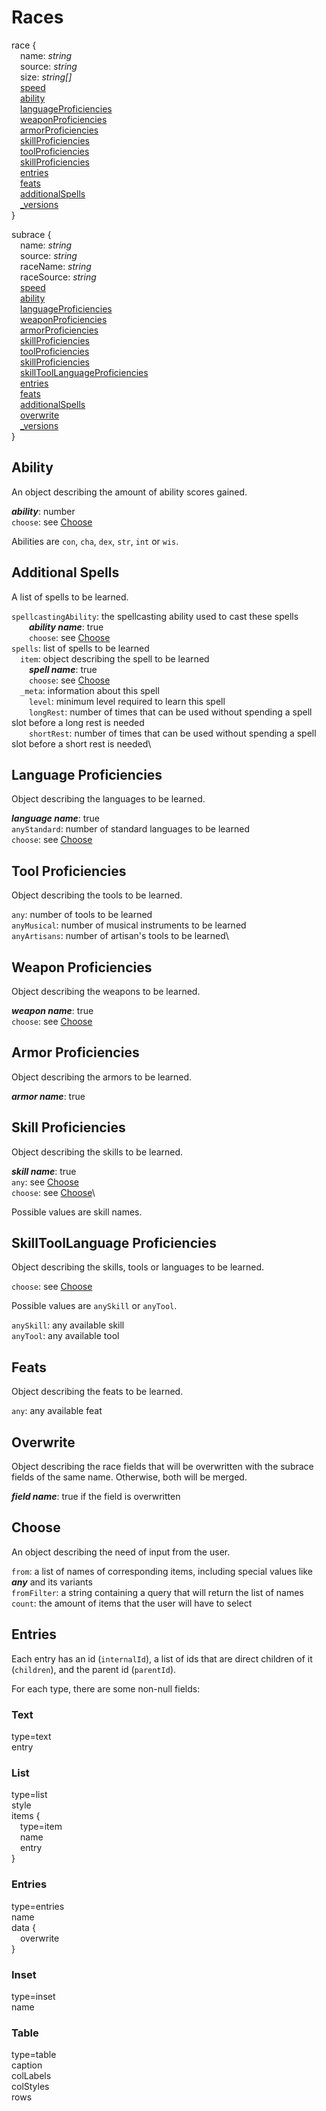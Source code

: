 # Races

race {  
&emsp;name: *string*  
&emsp;source: *string*  
&emsp;size: *string[]*  
&emsp;[speed](#speed)\
&emsp;[ability](#ability)\
&emsp;[languageProficiencies](#language-proficiencies)\
&emsp;[weaponProficiencies](#weapon-proficiencies)\
&emsp;[armorProficiencies](#armor-proficiencies)\
&emsp;[skillProficiencies](#skill-proficiencies)\
&emsp;[toolProficiencies](#tool-proficiencies)\
&emsp;[skillProficiencies](#skill-proficiencies)\
&emsp;[entries](#entries)\
&emsp;[feats](#feats)\
&emsp;[additionalSpells](#additional-spells)\
&emsp;[_versions](#versions)\
}

subrace {  
&emsp;name: *string*  
&emsp;source: *string*  
&emsp;raceName: *string*  
&emsp;raceSource: *string*  
&emsp;[speed](#speed)\
&emsp;[ability](#ability)\
&emsp;[languageProficiencies](#language-proficiencies)\
&emsp;[weaponProficiencies](#weapon-proficiencies)\
&emsp;[armorProficiencies](#armor-proficiencies)\
&emsp;[skillProficiencies](#skill-proficiencies)\
&emsp;[toolProficiencies](#tool-proficiencies)\
&emsp;[skillProficiencies](#skill-proficiencies)\
&emsp;[skillToolLanguageProficiencies](#skilltoollanguage-proficiencies)\
&emsp;[entries](#entries)\
&emsp;[feats](#feats)\
&emsp;[additionalSpells](#additional-spells)\
&emsp;[overwrite](#overwrite)\
&emsp;[_versions](#versions)\
}

## Ability

An object describing the amount of ability scores gained.

***ability***: number\
`choose`: see [Choose](#choose)

Abilities are `con`, `cha`, `dex`, `str`, `int` or `wis`.

## Additional Spells

A list of spells to be learned.

`spellcastingAbility`: the spellcasting ability used to cast these spells\
&emsp;&emsp;***ability name***: true\
&emsp;&emsp;`choose`: see [Choose](#choose)\
`spells`: list of spells to be learned\
&emsp;`item`: object describing the spell to be learned\
&emsp;&emsp;***spell name***: true\
&emsp;&emsp;`choose`: see [Choose](#choose)\
&emsp;`_meta`: information about this spell\
&emsp;&emsp;`level`: minimum level required to learn this spell\
&emsp;&emsp;`longRest`: number of times that can be used without spending a spell slot before a long rest is needed\
&emsp;&emsp;`shortRest`: number of times that can be used without spending a spell slot before a short rest is needed\

## Language Proficiencies

Object describing the languages to be learned.

***language name***: true\
`anyStandard`: number of standard languages to be learned\
`choose`: see [Choose](#choose)

## Tool Proficiencies

Object describing the tools to be learned.

`any`: number of tools to be learned \
`anyMusical`: number of musical instruments to be learned\
`anyArtisans`: number of artisan's tools to be learned\

## Weapon Proficiencies

Object describing the weapons to be learned.

***weapon name***: true\
`choose`: see [Choose](#choose)

## Armor Proficiencies

Object describing the armors to be learned.

***armor name***: true

## Skill Proficiencies

Object describing the skills to be learned.

***skill name***: true\
`any`: see [Choose](#choose)\
`choose`: see [Choose](#choose)\

Possible values are skill names.

## SkillToolLanguage Proficiencies

Object describing the skills, tools or languages to be learned.

`choose`: see [Choose](#choose)

Possible values are `anySkill` or `anyTool`.

`anySkill`: any available skill\
`anyTool`: any available tool

## Feats

Object describing the feats to be learned.

`any`: any available feat

## Overwrite

Object describing the race fields that will be overwritten with the subrace fields of the same name. Otherwise, both
will be merged.

***field name***: true if the field is overwritten

## Choose

An object describing the need of input from the user.

`from`: a list of names of corresponding items, including special values like ***any*** and its variants\
`fromFilter`: a string containing a query that will return the list of names\
`count`: the amount of items that the user will have to select

## Entries

Each entry has an id (`internalId`), a list of ids that are direct children of it (`children`), and the parent
id (`parentId`).

For each type, there are some non-null fields:

### Text

type=text  
entry

### List

type=list  
style  
items {  
&emsp;type=item  
&emsp;name  
&emsp;entry  
}

### Entries

type=entries  
name  
data {  
&emsp;overwrite  
}

### Inset

type=inset  
name

### Table

type=table  
caption  
colLabels  
colStyles  
rows